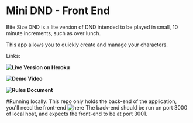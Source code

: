 # Mini DND - Front End

Bite Size DND is a lite version of DND intended to be played in small, 10 minute increments, such as over lunch.

This app allows you to quickly create and manage your characters. 

Links:

**![Live Version on Heroku](http://minidnd.herokuapp.com/)**

**![Demo Video](https://www.youtube.com/watch?v=isWqEG9dFac)**

**![Rules Document](https://drive.google.com/file/d/1kpT-eM3L-tQyeJf-mRt2d5kgy6neKT1R/view)**


#Running locally:
This repo only holds the back-end of the application, you'll need the front-end ![here](https://github.com/nwdunlap17/minidnd-frontend)
The back-end should be run on port 3000 of local host, and expects the front-end to be at port 3001.
